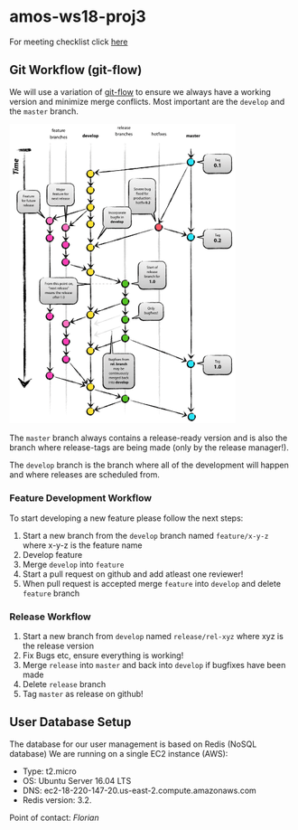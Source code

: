 # amos-ws18-proj3

For meeting checklist click [here](https://github.com/Astarch/amos-ws18-proj3/blob/develop/MEETINGS_CHECKLIST.md)

## Git Workflow (git-flow)
We will use a variation of [git-flow](http://nvie.com/posts/a-successful-git-branching-model/) to ensure we always have a working version and minimize merge conflicts. Most important are the `develop` and the `master` branch. 

<img src="https://github.com/Astarch/amos-ws18-proj3/blob/master/git-flow.png" width="400">

The `master` branch always contains a release-ready version and is also the branch where release-tags are being made (only by the release manager!).

The `develop` branch is the branch where all of the development will happen and where releases are scheduled from.

### Feature Development Workflow
To start developing a new feature please follow the next steps:
1. Start a new branch from the `develop` branch named `feature/x-y-z` where x-y-z is the feature name
2. Develop feature 
3. Merge `develop` into `feature`
4. Start a pull request on github and add atleast one reviewer!
5. When pull request is accepted merge `feature` into `develop` and delete `feature` branch


### Release Workflow
1. Start a new branch from `develop` named `release/rel-xyz` where xyz is the release version
2. Fix Bugs etc, ensure everything is working!
3. Merge `release` into `master` and back into `develop` if bugfixes have been made
4. Delete `release` branch
5. Tag `master` as release on github! 


## User Database Setup
The database for our user management is based on Redis (NoSQL database)
We are running on a single EC2 instance (AWS):

- Type: t2.micro
- OS: Ubuntu Server 16.04 LTS
- DNS: ec2-18-220-147-20.us-east-2.compute.amazonaws.com
- Redis version: 3.2.

Point of contact: *Florian*






